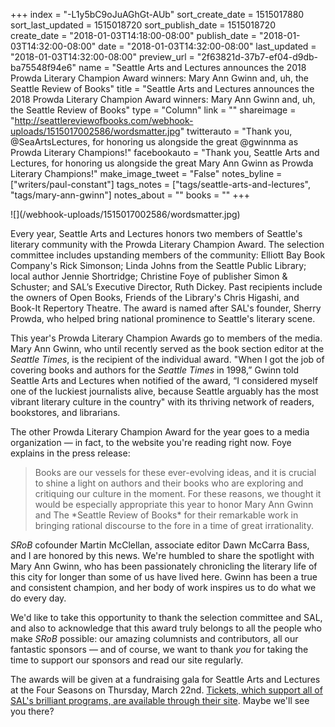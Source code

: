 +++
index = "-L1y5bC9oJuAGhGt-AUb"
sort_create_date = 1515017880
sort_last_updated = 1515018720
sort_publish_date = 1515018720
create_date = "2018-01-03T14:18:00-08:00"
publish_date = "2018-01-03T14:32:00-08:00"
date = "2018-01-03T14:32:00-08:00"
last_updated = "2018-01-03T14:32:00-08:00"
preview_url = "2f63821d-37b7-ef04-d9db-ba75548f94e6"
name = "Seattle Arts and Lectures announces the 2018 Prowda Literary Champion Award winners: Mary Ann Gwinn and, uh, the Seattle Review of Books"
title = "Seattle Arts and Lectures announces the 2018 Prowda Literary Champion Award winners: Mary Ann Gwinn and, uh, the Seattle Review of Books"
type = "Column"
link = ""
shareimage = "http://seattlereviewofbooks.com/webhook-uploads/1515017002586/wordsmatter.jpg"
twitterauto = "Thank you, @SeaArtsLectures, for honoring us alongside the great @gwinnma as Prowda Literary Champions!"
facebookauto = "Thank you, Seattle Arts and Lectures, for honoring us alongside the great Mary Ann Gwinn as Prowda Literary Champions!"
make_image_tweet = "False"
notes_byline = ["writers/paul-constant"]
tags_notes = ["tags/seattle-arts-and-lectures", "tags/mary-ann-gwinn"]
notes_about = ""
books = ""
+++
<p class="image">![](/webhook-uploads/1515017002586/wordsmatter.jpg)</p>

Every year, Seattle Arts and Lectures honors two members of Seattle's literary community with the Prowda Literary Champion Award. The selection committee includes upstanding members of the community: Elliott Bay Book Company's Rick Simonson; Linda Johns from the Seattle Public Library; local author Jennie Shortridge; Christine Foye of publisher Simon & Schuster; and SAL’s Executive Director, Ruth Dickey. Past recipients include the owners of Open Books, Friends of the Library's Chris Higashi, and Book-It Repertory Theatre. The award is named after SAL's founder, Sherry Prowda, who helped bring national prominence to Seattle's literary scene.

This year's Prowda Literary Champion Awards go to members of the media. Mary Ann Gwinn, who until recently served as the book section editor at the *Seattle Times*, is the recipient of the individual award. "When I got the job of covering books and authors for the *Seattle Times* in 1998,” Gwinn told Seattle Arts and Lectures when notified of the award, “I considered myself one of the luckiest journalists alive, because Seattle arguably has the most vibrant literary culture in the country" with its thriving network of readers, bookstores, and librarians.

The other Prowda Literary Champion Award for the year goes to a media organization — in fact, to the website you're reading right now. Foye explains in the press release:

<blockquote>Books are our vessels for these ever-evolving ideas, and it is crucial to shine a light on authors and their books who are exploring and critiquing our culture in the moment. For these reasons, we thought it would be especially appropriate this year to honor Mary Ann Gwinn and The *Seattle Review of Books* for their remarkable work in bringing rational discourse to the fore in a time of great irrationality.</blockquote>

*SRoB* cofounder Martin McClellan, associate editor Dawn McCarra Bass, and I are honored by this news. We're humbled to share the spotlight with Mary Ann Gwinn, who has been passionately chronicling the literary life of this city for longer than some of us have lived here. Gwinn has been a true and consistent champion, and her body of work inspires us to do what we do every day. 

We'd like to take this opportunity to thank the selection committee and SAL, and also to acknowledge that this award truly belongs to all the people who make *SRoB* possible: our amazing columnists and contributors, all our fantastic sponsors — and of course, we want to thank *you* for taking the time to support our sponsors and read our site regularly.

The awards will be given at a fundraising gala for Seattle Arts and Lectures at the Four Seasons on Thursday, March 22nd. [Tickets, which support all of SAL's brilliant programs, are available through their site](https://www.lectures.org/box_office/tickets.php?event=504). Maybe we'll see you there?